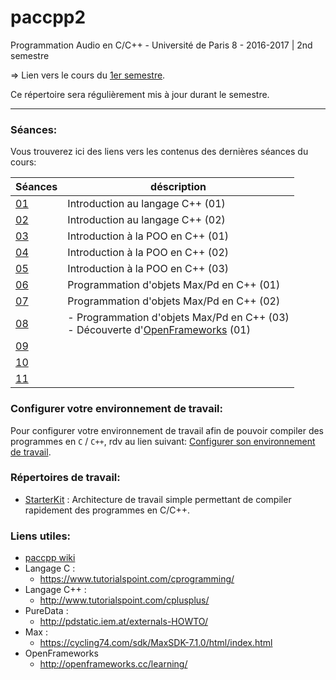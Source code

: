 # paccpp2
Programmation Audio en C/C++ - Université de Paris 8 - 2016-2017 | 2nd semestre

=> Lien vers le cours du [1er semestre](https://github.com/paccpp/paccpp).

Ce répertoire sera régulièrement mis à jour durant le semestre.

---

### Séances:

Vous trouverez ici des liens vers les contenus des dernières séances du cours:

| Séances   | déscription                               |
|-----------|-------------------------------------------|
|[01](s01)  | Introduction au langage C++ (01)          |
|[02](s02)  | Introduction au langage C++ (02)          |
|[03](s03)  | Introduction à la POO en C++ (01)         |
|[04](s04)  | Introduction à la POO en C++ (02)         |
|[05](s05)  | Introduction à la POO en C++ (03)         |
|[06](s06)  | Programmation d'objets Max/Pd en C++ (01) |
|[07](s07)  | Programmation d'objets Max/Pd en C++ (02) |
|[08](s08)  | - Programmation d'objets Max/Pd en C++ (03) </br>- Découverte d'[OpenFrameworks](http://openframeworks.cc/) (01) |
|[09](s09)  |                                           |
|[10](s10)  |                                           |
|[11](s11)  |                                           |

### Configurer votre environnement de travail:
Pour configurer votre environnement de travail afin de pouvoir compiler des programmes en `C` / `C++`, rdv au lien suivant:
[Configurer son environnement de travail](setup/readme.md).

### Répertoires de travail:

- [StarterKit](https://github.com/paccpp/StarterKit) : Architecture de travail simple permettant de compiler rapidement des programmes en C/C++.

### Liens utiles:

- [paccpp wiki](https://github.com/paccpp/paccpp/wiki)
- Langage C :
  - https://www.tutorialspoint.com/cprogramming/
- Langage C++ :
  - http://www.tutorialspoint.com/cplusplus/
- PureData :
  - http://pdstatic.iem.at/externals-HOWTO/
- Max :
  - https://cycling74.com/sdk/MaxSDK-7.1.0/html/index.html
- OpenFrameworks
  - http://openframeworks.cc/learning/
